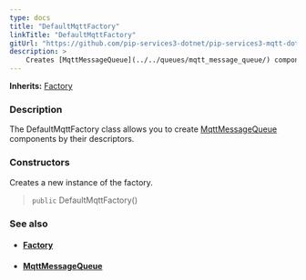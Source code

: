 ```yaml
---
type: docs
title: "DefaultMqttFactory"
linkTitle: "DefaultMqttFactory"
gitUrl: "https://github.com/pip-services3-dotnet/pip-services3-mqtt-dotnet"
description: > 
    Creates [MqttMessageQueue](../../queues/mqtt_message_queue/) components by their descriptors.
---
```


**Inherits:** [Factory](../../../components/build/factory)

### Description

The DefaultMqttFactory class allows you to create [MqttMessageQueue](../../queues/mqtt_message_queue/) components by their descriptors.

### Constructors

Creates a new instance of the factory.

> `public` DefaultMqttFactory()


### See also
- #### [Factory](../../../components/build/factory)
- #### [MqttMessageQueue](../../queues/mqtt_message_queue/)

